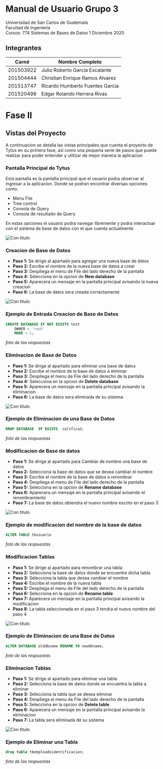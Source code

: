 # Manual de Usuario Grupo 3

Universidad de San Carlos de Guatemala  
Facultad de Ingeniería  
Cursos: 774 Sistemas de Bases de Datos 1 
Diciembre 2020

## Integrantes
Carné | Nombre Completo
-- | --
201503922 | Julio Roberto Garcia Escalante
201504444 | Christian Enrique Ramos Alvarez
201513747 | Ricardo Humberto Fuentes Garcia
201520498 | Edgar Rolando Herrera Rivas


# Fase II
## Vistas del Proyecto
A continuacion se detalla las vistas principales que cuenta el proyecto de Tytus en su primera fase, asi como una pequeña serie de pasos que puede realizar para poder entender y utilizar de mejor manera la aplicacion

### Pantalla Principal de Tytus
Esta pantalla es la pantalla principal que el usuario podra observar al ingresar a la aplicacion.
Donde se podran encontrar diversas opciones como:
* Menu File
* Tree control
* Consola de Query
* Consola de resultado de Query

En estas opciones el usuario podra navegar libremente y podra interactuar con el sistema de base de datos con el que cuenta actualmente

![Con titulo](Img/1_Principal.jpeg "Pantalla Principal")

### Creacion de Base de Datos
* **Paso 1:** Se dirige al apartado para agregar una nueva base de datos
* **Paso 2:** Escribe el nombre de la nueva base de datos a crear
* **Paso 3:** Despliega el menu de File del lado derecho de la pantalla
* **Paso 4:** Selecciona en la opcion de **New database**
* **Paso 5:** Aparecera un mensaje en la pantalla principal avisando la nueva creacion
* **Paso 6:** La base de datos sera creada correctamente

![Con titulo](Img/2_Creacion_BD.jpeg "Creacion BD")

### Ejemplo de Entrada Creacion de Base de Datos 

```sql 
CREATE DATABASE IF NOT EXISTS test
    OWNER = 'root'
    MODE = 1;
```

*foto de las respuestas*

### Eliminacion de Base de Datos
* **Paso 1:** Se dirige al apartado para eliminar una base de datos
* **Paso 2:** Escribe el nombre de la base de datos a eliminar
* **Paso 3:** Despliega el menu de File del lado derecho de la pantalla
* **Paso 4:** Selecciona en la opcion de **Delete database**
* **Paso 5:** Aparecera un mensaje en la pantalla principal avisando la eliminacion
* **Paso 6:** La base de datos sera eliminada de su sistema

![Con titulo](Img/3_eliminar_BD.jpeg "Eliminar BD")

### Ejemplo de Eliminacion de una Base de Datos 


```sql 
DROP DATABASE  IF EXISTS  califica2;
```
*foto de las respuestas*


### Modificacion de Base de datos
* **Paso 1:** Se dirige al apartado para Cambiar de nombre una base de datos
* **Paso 2:** Selecciona la base de datos que se desea cambiar el nombre
* **Paso 3:** Escribe el nombre de la base de datos a renombrar
* **Paso 4:** Despliega el menu de File del lado derecho de la pantalla
* **Paso 5:** Selecciona en la opcion de **Rename database**
* **Paso 6:** Aparecera un mensaje en la pantalla principal avisando el renombramiento
* **Paso 7:** La base de datos obtendra el nuevo nombre escrito en el paso 3

![Con titulo](Img/4_Modificar_BD.jpeg "Modificar BD")

### Ejemplo de modificacion del nombre de la base de datos 


```sql 
ALTER TABLE tbusuario
```
*foto de las respuestas*



### Modificacion Tablas
* **Paso 1:** Se dirige al apartado para renombrar una tabla
* **Paso 2:** Selecciona la base de datos donde se encuentre dicha tabla
* **Paso 3:** Selecciona la tabla que desea cambiar el nombre
* **Paso 4:** Escribe el nombre de la nueva tabla
* **Paso 5:** Despliega el menu de File del lado derecho de la pantalla
* **Paso 6:** Selecciona en la opcion de **Rename table** 
* **Paso 7:** Aparecera un mensaje en la pantalla principal avisando la modificacion
* **Paso 8:** La tabla seleccionada en el paso 3 tendra el nuevo nombre del paso 4

![Con titulo](Img/5_Modificar_Tabla.jpeg "Modificar Tablas")



### Ejemplo de Eliminacion de una Base de Datos 


```sql 
ALTER DATABASE olddbname RENAME TO newdbname;
```

*foto de las respuestas*


### Eliminacion Tablas
* **Paso 1:** Se dirige al apartado para eliminar una tabla
* **Paso 2:** Selecciona la base de datos donde se encuentra la tabla a eliminar
* **Paso 3:** Selecciona la tabla que se desea eliminar
* **Paso 4:** Despliega el menu de File del lado derecho de la pantalla
* **Paso 5:** Selecciona en la opcion de **Delete table**
* **Paso 6:** Aparecera un mensaje en la pantalla principal avisando la eliminacion
* **Paso 7:** La tabla sera eliminada de su sistema

![Con titulo](Img/6_Eliminar_Tabla.jpeg "Eliminar Tablas")


### Ejemplo de Eliminar una Tabla 

```sql 
drop table tbempleadoidentificacion;
```
*foto de las respuestas*

